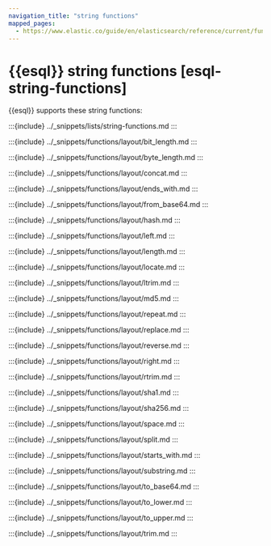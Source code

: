```yaml
---
navigation_title: "string functions"
mapped_pages:
  - https://www.elastic.co/guide/en/elasticsearch/reference/current/functions-operators/string-functions.md
---
```


# {{esql}} string functions [esql-string-functions]

{{esql}} supports these string functions:

:::{include} ../_snippets/lists/string-functions.md
:::


:::{include} ../_snippets/functions/layout/bit_length.md
:::

:::{include} ../_snippets/functions/layout/byte_length.md
:::

:::{include} ../_snippets/functions/layout/concat.md
:::

:::{include} ../_snippets/functions/layout/ends_with.md
:::

:::{include} ../_snippets/functions/layout/from_base64.md
:::

:::{include} ../_snippets/functions/layout/hash.md
:::

:::{include} ../_snippets/functions/layout/left.md
:::

:::{include} ../_snippets/functions/layout/length.md
:::

:::{include} ../_snippets/functions/layout/locate.md
:::

:::{include} ../_snippets/functions/layout/ltrim.md
:::

:::{include} ../_snippets/functions/layout/md5.md
:::

:::{include} ../_snippets/functions/layout/repeat.md
:::

:::{include} ../_snippets/functions/layout/replace.md
:::

:::{include} ../_snippets/functions/layout/reverse.md
:::

:::{include} ../_snippets/functions/layout/right.md
:::

:::{include} ../_snippets/functions/layout/rtrim.md
:::

:::{include} ../_snippets/functions/layout/sha1.md
:::

:::{include} ../_snippets/functions/layout/sha256.md
:::

:::{include} ../_snippets/functions/layout/space.md
:::

:::{include} ../_snippets/functions/layout/split.md
:::

:::{include} ../_snippets/functions/layout/starts_with.md
:::

:::{include} ../_snippets/functions/layout/substring.md
:::

:::{include} ../_snippets/functions/layout/to_base64.md
:::

:::{include} ../_snippets/functions/layout/to_lower.md
:::

:::{include} ../_snippets/functions/layout/to_upper.md
:::

:::{include} ../_snippets/functions/layout/trim.md
:::


